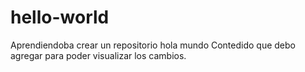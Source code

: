 # hello-world
Aprendiendoba crear un repositorio hola mundo
Contedido que debo agregar para poder visualizar los cambios.
